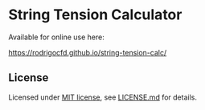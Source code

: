 # String Tension Calculator

Available for online use here:

https://rodrigocfd.github.io/string-tension-calc/

## License

Licensed under [MIT license](https://opensource.org/licenses/MIT), see [LICENSE.md](LICENSE.md) for details.

